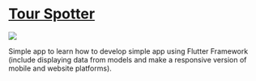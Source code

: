 <p align = 'center' >
  <a href = ''><h1> Tour Spotter </h1></a>
  <img src = 'https://img.shields.io/badge/Tour-Spotter-orange?labelColor=grey'>

</p>

Simple app to learn how to develop simple app using Flutter Framework (include displaying data from models and make a responsive version of mobile and website platforms).


